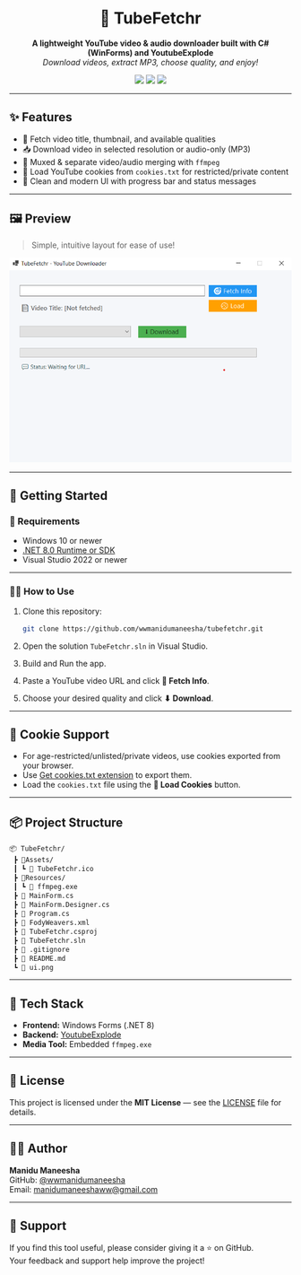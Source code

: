 ﻿<h1 align="center">🎥 TubeFetchr</h1>
<p align="center">
  <b>A lightweight YouTube video & audio downloader built with C# (WinForms) and YoutubeExplode</b><br>
  <i>Download videos, extract MP3, choose quality, and enjoy!</i>
</p>

<p align="center">
  <img src="https://img.shields.io/badge/.NET-8.0-blue.svg" />
  <img src="https://img.shields.io/badge/C%23-WinForms-green.svg" />
  <img src="https://img.shields.io/github/license/wwmanidumaneesha/tubefetchr" />
</p>

---

## ✨ Features

- 🎯 Fetch video title, thumbnail, and available qualities
- 📥 Download video in selected resolution or audio-only (MP3)
- 💾 Muxed & separate video/audio merging with `ffmpeg`
- 🍪 Load YouTube cookies from `cookies.txt` for restricted/private content
- 🎨 Clean and modern UI with progress bar and status messages

---

## 🖼️ Preview

> Simple, intuitive layout for ease of use!

<p align="center">
  <img src="Assets/ui.png" alt="TubeFetchr UI Screenshot" width="800" />
</p>

---

## 🚀 Getting Started

### 🔧 Requirements

- Windows 10 or newer
- [.NET 8.0 Runtime or SDK](https://dotnet.microsoft.com/en-us/download/dotnet/8.0)
- Visual Studio 2022 or newer

---

### 🧑‍💻 How to Use

1. Clone this repository:

   ```bash
   git clone https://github.com/wwmanidumaneesha/tubefetchr.git
   ```

2. Open the solution `TubeFetchr.sln` in Visual Studio.

3. Build and Run the app.

4. Paste a YouTube video URL and click **🎯 Fetch Info**.

5. Choose your desired quality and click **⬇ Download**.

---

## 🍪 Cookie Support

- For age-restricted/unlisted/private videos, use cookies exported from your browser.
- Use [Get cookies.txt extension](https://chrome.google.com/webstore/detail/get-cookiestxt/ojkcdipcgfaekbeaelaapakgnjflfglf) to export them.
- Load the `cookies.txt` file using the **🍪 Load Cookies** button.

---

## 📦 Project Structure

```
📦 TubeFetchr/
 ┣ 📂Assets/
 ┃ ┗ 📄 TubeFetchr.ico
 ┣ 📂Resources/
 ┃ ┗ 📄 ffmpeg.exe
 ┣ 📄 MainForm.cs
 ┣ 📄 MainForm.Designer.cs
 ┣ 📄 Program.cs
 ┣ 📄 FodyWeavers.xml
 ┣ 📄 TubeFetchr.csproj
 ┣ 📄 TubeFetchr.sln
 ┣ 📄 .gitignore
 ┣ 📄 README.md
 ┗ 📄 ui.png
```

---

## 🔧 Tech Stack

- **Frontend:** Windows Forms (.NET 8)
- **Backend:** [YoutubeExplode](https://github.com/Tyrrrz/YoutubeExplode)
- **Media Tool:** Embedded `ffmpeg.exe`

---

## 📄 License

This project is licensed under the **MIT License** — see the [LICENSE](LICENSE) file for details.

---

## 👨‍💻 Author

**Manidu Maneesha**  
GitHub: [@wwmanidumaneesha](https://github.com/wwmanidumaneesha)  
Email: manidumaneeshaww@gmail.com  

---

## 🌟 Support

If you find this tool useful, please consider giving it a ⭐ on GitHub.  
Your feedback and support help improve the project!
